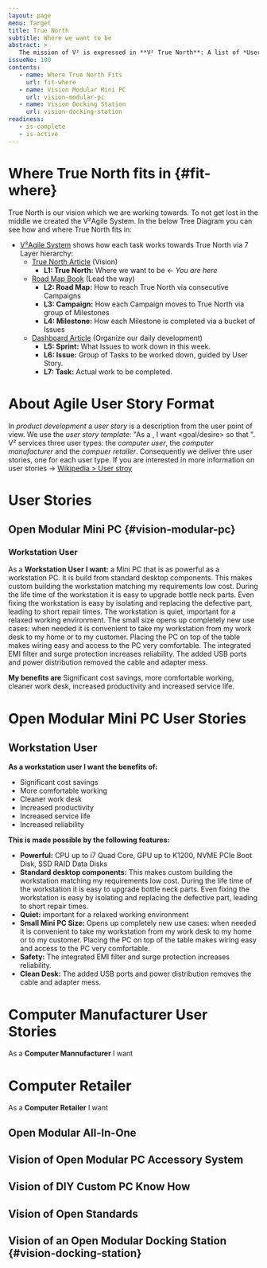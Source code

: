 ```yaml
---
layout: page
menu: Target
title: True North
subtitle: Where we want to be
abstract: >
   The mission of V² is expressed in **V² True North**: A list of *User Stories* for each Product Line / Service / Standards of V². Each group of user stories contains views of *User*, *Manufacturer* and *Retailer*. These *User Stories* show them where we are going and guides the contributor to get there. As always you can provide feedback and contributions via *V²Flow Button*.
issueNo: 100
contents:
   - name: Where True North Fits
     url: fit-where
   - name: Vision Modular Mini PC
     url: vision-modular-pc
   - name: Vision Docking Station
     url: vision-docking-station
readiness:
   - is-complete
   - is-active
---
```



# Where True North fits in {#fit-where}

True North is our vision which we are working towards. To not get lost in the middle we created the V²Agile System. In the below Tree Diagram you can see how and where True North fits in:

- [V²Agile System](https://v-squared.github.io/plan/agile/) shows how each task works towards True North via 7 Layer hierarchy:
   - [True North Article](https://v-squared.github.io/plan/true-north/) (Vision)
     - **L1: True North:** Where we want to be *← You are here*
   - [Road Map Book](https://v-squared.github.io/plan/road-map/) (Lead the way)
     - **L2: Road Map:** How to reach True North via consecutive Campaigns
     - **L3: Campaign:** How each Campaign moves to True North via group of Milestones
     - **L4: Milestone:** How each Milestone is completed via a bucket of Issues
   - [Dashboard Article](https://v-squared.github.io/plan/dashboard/) (Organize our daily development)
     - **L5: Sprint:** What Issues to work down in this week.
     - **L6: Issue:** Group of Tasks to be worked down, guided by User Story.
     - **L7: Task:** Actual work to be completed.


# About Agile User Story Format

In *product development* a *user story* is a description from the user point of view. We use the *user story template*: "As a <role>, I want <goal/desire> so that <benefit>". V² services three user types: the *computer user*, the *computer manufacturer* and the *compuer retailer*. Consequently we deliver thre user stories, one for each user type. If you are interested in more information on user stories → [Wikipedia > User stroy](https://en.wikipedia.org/wiki/User_story)

# User Stories

## Open Modular Mini PC {#vision-modular-pc}

### Workstation User

As a **Workstation User** **I want:** a Mini PC that is as powerful as a workstation PC. It is build from standard desktop components. This makes custom building the workstation matching my requirements low cost. During the life time of the workstation it is easy to upgrade bottle neck parts. Even fixing the workstation is easy by isolating and replacing the defective part, leading to short repair times. The workstation is quiet, important for a relaxed working environment. The small size opens up completely new use cases: when needed it is convenient to take my workstation from my work desk to my home or to my customer. Placing the PC on top of the table makes wiring easy and access to the PC very comfortable. The integrated EMI filter and surge protection increases reliability. The added USB ports and power distribution removed the cable and adapter mess. 

**My benefits are** Significant cost savings, more comfortable working, cleaner work desk, increased productivity and increased service life.


# Open Modular Mini PC User Stories

## Workstation User

**As a workstation user I want the benefits of:** 

- Significant cost savings
- More comfortable working
- Cleaner work desk
- Increased productivity
- Increased service life
- Increased reliability

**This is made possible by the following features:**

- **Powerful:** CPU up to i7 Quad Core, GPU up to K1200, NVME PCIe Boot Disk, SSD RAID Data Disks
- **Standard desktop components:** This makes custom building the workstation matching my requirements low cost. During the life time of the workstation it is easy to upgrade bottle neck parts. Even fixing the workstation is easy by isolating and replacing the defective part, leading to short repair times. 
- **Quiet:** important for a relaxed working environment
- **Small Mini PC Size:** Opens up completely new use cases: when needed it is convenient to take my workstation from my work desk to my home or to my customer. Placing the PC on top of the table makes wiring easy and access to the PC very comfortable.
- **Safety:** The integrated EMI filter and surge protection increases reliability. 
- **Clean Desk:** The added USB ports and power distribution removes the cable and adapter mess. 




# Computer Manufacturer User Stories

As a **Computer Mannufacturer** I want

# Computer Retailer

As a **Computer Retailer** I want


## Open Modular All-In-One

## Vision of Open Modular PC Accessory System

## Vision of DIY Custom PC Know How

## Vision of Open Standards


## Vision of an Open Modular Docking Station {#vision-docking-station}


